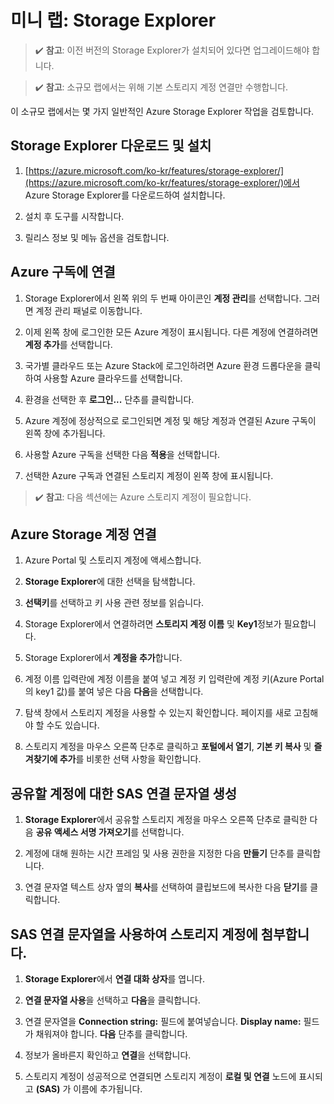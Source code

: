 ﻿# 미니 랩: Storage Explorer

>✔️ **참고**: 이전 버전의 Storage Explorer가 설치되어 있다면 업그레이드해야 합니다.

>✔️ **참고**: 소규모 랩에서는 위해 기본 스토리지 계정 연결만 수행합니다.

이 소규모 랩에서는 몇 가지 일반적인 Azure Storage Explorer 작업을 검토합니다.

## Storage Explorer 다운로드 및 설치

1. [https://azure.microsoft.com/ko-kr/features/storage-explorer/](https://azure.microsoft.com/ko-kr/features/storage-explorer/)에서 Azure Storage Explorer를 다운로드하여 설치합니다. 

2. 설치 후 도구를 시작합니다.

3. 릴리스 정보 및 메뉴 옵션을 검토합니다.

## Azure 구독에 연결

1. Storage Explorer에서 왼쪽 위의 두 번째 아이콘인 **계정 관리**를 선택합니다. 그러면 계정 관리 패널로 이동합니다.

2. 이제 왼쪽 창에 로그인한 모든 Azure 계정이 표시됩니다. 다른 계정에 연결하려면 **계정 추가**를 선택합니다.

3. 국가별 클라우드 또는 Azure Stack에 로그인하려면 Azure 환경 드롭다운을 클릭하여 사용할 Azure 클라우드를 선택합니다. 

4. 환경을 선택한 후 **로그인...** 단추를 클릭합니다. 

5. Azure 계정에 정상적으로 로그인되면 계정 및 해당 계정과 연결된 Azure 구독이 왼쪽 창에 추가됩니다. 

6. 사용할 Azure 구독을 선택한 다음 **적용**을 선택합니다.

7. 선택한 Azure 구독과 연결된 스토리지 계정이 왼쪽 창에 표시됩니다.

>✔️ **참고**: 다음 섹션에는 Azure 스토리지 계정이 필요합니다. 

## Azure Storage 계정 연결

1. Azure Portal 및 스토리지 계정에 액세스합니다.

2. **Storage Explorer**에 대한 선택을 탐색합니다.

3. **선택키**를 선택하고 키 사용 관련 정보를 읽습니다. 

4. Storage Explorer에서 연결하려면 **스토리지 계정 이름** 및 **Key1**정보가 필요합니다.

5. Storage Explorer에서 **계정을 추가**합니다.

6. 계정 이름 입력란에 계정 이름을 붙여 넣고 계정 키 입력란에 계정 키(Azure Portal의 key1 값)를 붙여 넣은 다음 **다음**을 선택합니다.

7. 탐색 창에서 스토리지 계정을 사용할 수 있는지 확인합니다. 페이지를 새로 고침해야 할 수도 있습니다. 

8. 스토리지 계정을 마우스 오른쪽 단추로 클릭하고 **포털에서 열기**, **기본 키 복사** 및 **즐겨찾기에 추가**를 비롯한 선택 사항을 확인합니다.

## 공유할 계정에 대한 SAS 연결 문자열 생성

1.  **Storage Explorer**에서 공유할 스토리지 계정을 마우스 오른쪽 단추로 클릭한 다음 **공유 액세스 서명 가져오기**를 선택합니다.

2.  계정에 대해 원하는 시간 프레임 및 사용 권한을 지정한 다음 **만들기** 단추를 클릭합니다.

3.  연결 문자열 텍스트 상자 옆의 **복사**를 선택하여 클립보드에 복사한 다음 **닫기**를 클릭합니다.

## SAS 연결 문자열을 사용하여 스토리지 계정에 첨부합니다.

1.  **Storage Explorer**에서 **연결 대화 상자**를 엽니다.

2.  **연결 문자열 사용**을 선택하고 **다음**을 클릭합니다.

3.  연결 문자열을 **Connection string:** 필드에 붙여넣습니다. **Display name:** 필드가 채워져야 합니다. **다음** 단추를 클릭합니다.

4.  정보가 올바른지 확인하고 **연결**을 선택합니다.

5.  스토리지 계정이 성공적으로 연결되면 스토리지 계정이 **로컬 및 연결** 노드에 표시되고 **(SAS)** 가 이름에 추가됩니다.
